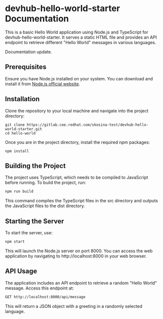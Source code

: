 # devhub-hello-world-starter Documentation

This is a basic Hello World application using Node.js and TypeScript for devhub-hello-world-starter. It serves a static HTML file and provides an API endpoint to retrieve different "Hello World" messages in various languages.

Documentation update.

## Prerequisites

Ensure you have Node.js installed on your system. You can download and install it from [Node.js official website](https://nodejs.org/).

## Installation

Clone the repository to your local machine and navigate into the project directory:

```
git clone https://gitlab.cee.redhat.com/skosina-test/devhub-hello-world-starter.git
cd hello-world
```

Once you are in the project directory, install the required npm packages:

```
npm install
```

## Building the Project
The project uses TypeScript, which needs to be compiled to JavaScript before running. To build the project, run:

```bash
npm run build
```

This command compiles the TypeScript files in the src directory and outputs the JavaScript files to the dist directory.

## Starting the Server
To start the server, use:

```bash
npm start
```

This will launch the Node.js server on port 8000. You can access the web application by navigating to http://localhost:8000 in your web browser.


## API Usage


The application includes an API endpoint to retrieve a random "Hello World" message. Access this endpoint at:

```bash
GET http://localhost:8000/api/message
```

This will return a JSON object with a greeting in a randomly selected language.
